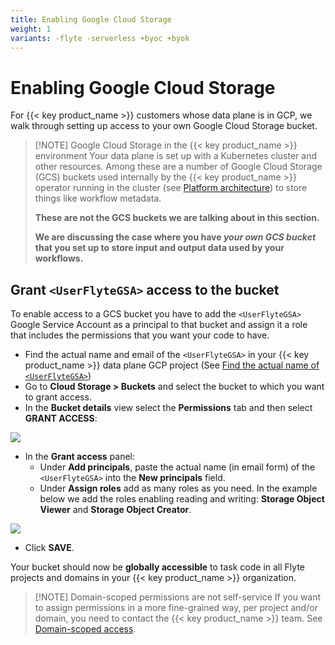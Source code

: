 ```yaml
---
title: Enabling Google Cloud Storage
weight: 1
variants: -flyte -serverless +byoc +byok
---
```


# Enabling Google Cloud Storage

For {{< key product_name >}} customers whose data plane is in GCP, we walk through setting up access to your own Google Cloud Storage bucket.

> [!NOTE] Google Cloud Storage in the {{< key product_name >}} environment
> Your data plane is set up with a Kubernetes cluster and other resources.
> Among these are a number of Google Cloud Storage (GCS) buckets used internally by the {{< key product_name >}} operator running in the cluster (see [Platform architecture](../platform-architecture)) to store things like workflow metadata.
>
> **These are not the GCS buckets we are talking about in this section.**
>
> **We are discussing the case where you have **_**your own GCS bucket**_** that you set up to store input and output data used by your workflows.**

## Grant `<UserFlyteGSA>` access to the bucket

To enable access to a GCS bucket you have to add the `<UserFlyteGSA>` Google Service Account as a principal to that bucket and assign it a role that includes the permissions that you want your code to have.

* Find the actual name and email of the `<UserFlyteGSA>` in your {{< key product_name >}} data plane GCP project (See [Find the actual name of `<UserFlyteGSA>`](.#find-the-actual-name-of-userflytegsa))
* Go to **Cloud Storage > Buckets** and select the bucket to which you want to grant access.
* In the **Bucket details** view select the **Permissions** tab and then select **GRANT ACCESS**:

![](/_static/images/user-guide/integrations/enabling-gcp-resources/enabling-google-cloud-storage/bucket-details.png)

* In the **Grant access** panel:
  * Under **Add principals**, paste the actual name (in email form) of the `<UserFlyteGSA>` into the **New principals** field.
  * Under **Assign roles** add as many roles as you need.
    In the example below we add the roles enabling reading and writing: **Storage Object Viewer** and **Storage Object Creator**.

![](/_static/images/user-guide/integrations/enabling-gcp-resources/enabling-google-cloud-storage/grant-access-to-bucket.png)

* Click **SAVE**.

Your bucket should now be **globally accessible** to task code in all Flyte projects and domains in your {{< key product_name >}} organization.

> [!NOTE] Domain-scoped permissions are not self-service
> If you want to assign permissions in a more fine-grained way, per project and/or domain, you need to contact the {{< key product_name >}} team.
> See [Domain-scoped access](.#domain-scoped-access).
